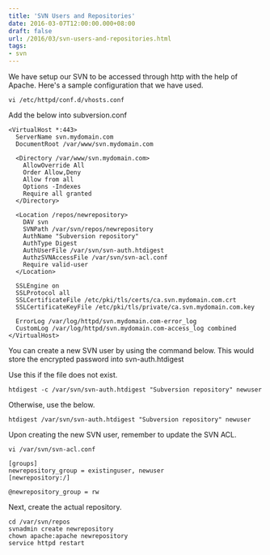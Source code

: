 ```yaml
---
title: 'SVN Users and Repositories'
date: 2016-03-07T12:00:00.000+08:00
draft: false
url: /2016/03/svn-users-and-repositories.html
tags:
- svn
---
```


We have setup our SVN to be accessed through http with the help of Apache.
Here's a sample configuration that we have used.

```
vi /etc/httpd/conf.d/vhosts.conf
```

Add the below into subversion.conf

```
<VirtualHost *:443>
  ServerName svn.mydomain.com
  DocumentRoot /var/www/svn.mydomain.com

  <Directory /var/www/svn.mydomain.com>
    AllowOverride All
    Order Allow,Deny
    Allow from all
    Options -Indexes
    Require all granted
  </Directory>

  <Location /repos/newrepository>
    DAV svn
    SVNPath /var/svn/repos/newrepository
    AuthName "Subversion repository"
    AuthType Digest
    AuthUserFile /var/svn/svn-auth.htdigest
    AuthzSVNAccessFile /var/svn/svn-acl.conf
    Require valid-user
  </Location>

  SSLEngine on
  SSLProtocol all
  SSLCertificateFile /etc/pki/tls/certs/ca.svn.mydomain.com.crt
  SSLCertificateKeyFile /etc/pki/tls/private/ca.svn.mydomain.com.key

  ErrorLog /var/log/httpd/svn.mydomain.com-error_log
  CustomLog /var/log/httpd/svn.mydomain.com-access_log combined
</VirtualHost>
```

You can create a new SVN user by using the command below. This would store the encrypted password into svn-auth.htdigest

Use this if the file does not exist.

```
htdigest -c /var/svn/svn-auth.htdigest "Subversion repository" newuser
```

Otherwise, use the below.

```
htdigest /var/svn/svn-auth.htdigest "Subversion repository" newuser
```

Upon creating the new SVN user, remember to update the SVN ACL.

```
vi /var/svn/svn-acl.conf
```

```
[groups]
newrepository_group = existinguser, newuser
[newrepository:/]

@newrepository_group = rw
```

Next, create the actual repository.

```
cd /var/svn/repos
svnadmin create newrepository
chown apache:apache newrepository
service httpd restart
```